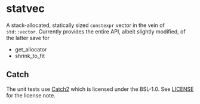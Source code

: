 # statvec

A stack-allocated, statically sized `constexpr` vector in the vein of `std::vector`. Currently provides the entire API, albeit slightly modified, of the latter save for

* get_allocator
* shrink_to_fit

## Catch

The unit tests use [Catch2](github.com/catchorg/Catch2) which is licensed under the BSL-1.0. See [LICENSE](LICENSE) for the license note.

